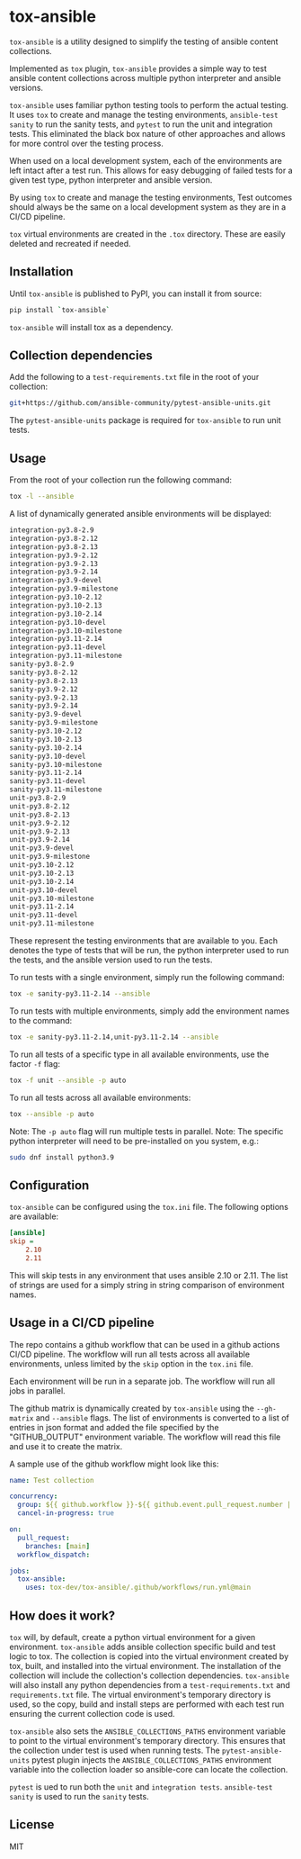 # tox-ansible

`tox-ansible` is a utility designed to simplify the testing of ansible content collections.

Implemented as `tox` plugin, `tox-ansible` provides a simple way to test ansible content collections across multiple python interpreter and ansible versions.

`tox-ansible` uses familiar python testing tools to perform the actual testing. It uses `tox` to create and manage the testing environments, `ansible-test sanity` to run the sanity tests, and `pytest` to run the unit and integration tests. This eliminated the black box nature of other approaches and allows for more control over the testing process.

When used on a local development system, each of the environments are left intact after a test run. This allows for easy debugging of failed tests for a given test type, python interpreter and ansible version.

By using `tox` to create and manage the testing environments, Test outcomes should always be the same on a local development system as they are in a CI/CD pipeline.

`tox` virtual environments are created in the `.tox` directory. These are easily deleted and recreated if needed.

## Installation

Until `tox-ansible` is published to PyPI, you can install it from source:

```bash
pip install `tox-ansible`
```

`tox-ansible` will install tox as a dependency.

## Collection dependencies

Add the following to a `test-requirements.txt` file in the root of your collection:

```bash
git+https://github.com/ansible-community/pytest-ansible-units.git
```

The `pytest-ansible-units` package is required for `tox-ansible` to run unit tests.

## Usage

From the root of your collection run the following command:

```bash
tox -l --ansible
```

A list of dynamically generated ansible environments will be displayed:

```bash
integration-py3.8-2.9
integration-py3.8-2.12
integration-py3.8-2.13
integration-py3.9-2.12
integration-py3.9-2.13
integration-py3.9-2.14
integration-py3.9-devel
integration-py3.9-milestone
integration-py3.10-2.12
integration-py3.10-2.13
integration-py3.10-2.14
integration-py3.10-devel
integration-py3.10-milestone
integration-py3.11-2.14
integration-py3.11-devel
integration-py3.11-milestone
sanity-py3.8-2.9
sanity-py3.8-2.12
sanity-py3.8-2.13
sanity-py3.9-2.12
sanity-py3.9-2.13
sanity-py3.9-2.14
sanity-py3.9-devel
sanity-py3.9-milestone
sanity-py3.10-2.12
sanity-py3.10-2.13
sanity-py3.10-2.14
sanity-py3.10-devel
sanity-py3.10-milestone
sanity-py3.11-2.14
sanity-py3.11-devel
sanity-py3.11-milestone
unit-py3.8-2.9
unit-py3.8-2.12
unit-py3.8-2.13
unit-py3.9-2.12
unit-py3.9-2.13
unit-py3.9-2.14
unit-py3.9-devel
unit-py3.9-milestone
unit-py3.10-2.12
unit-py3.10-2.13
unit-py3.10-2.14
unit-py3.10-devel
unit-py3.10-milestone
unit-py3.11-2.14
unit-py3.11-devel
unit-py3.11-milestone
```

These represent the testing environments that are available to you. Each denotes the type of tests that will be run, the python interpreter used to run the tests, and the ansible version used to run the tests.

To run tests with a single environment, simply run the following command:

```bash
tox -e sanity-py3.11-2.14 --ansible
```

To run tests with multiple environments, simply add the environment names to the command:

```bash
tox -e sanity-py3.11-2.14,unit-py3.11-2.14 --ansible
```

To run all tests of a specific type in all available environments, use the factor `-f` flag:

```bash
tox -f unit --ansible -p auto
```

To run all tests across all available environments:

```bash
tox --ansible -p auto
```

Note: The `-p auto` flag will run multiple tests in parallel.
Note: The specific python interpreter will need to be pre-installed on you system, e.g.:

```bash
sudo dnf install python3.9
```

## Configuration

`tox-ansible` can be configured using the `tox.ini` file. The following options are available:

```ini
[ansible]
skip =
    2.10
    2.11
```

This will skip tests in any environment that uses ansible 2.10 or 2.11. The list of strings are used for a simply string in string comparison of environment names.

## Usage in a CI/CD pipeline

The repo contains a github workflow that can be used in a github actions CI/CD pipeline. The workflow will run all tests across all available environments, unless limited by the `skip` option in the `tox.ini` file.

Each environment will be run in a separate job. The workflow will run all jobs in parallel.

The github matrix is dynamically created by `tox-ansible` using the `--gh-matrix` and `--ansible` flags. The list of environments is converted to a list of entries in json format and added the file specified by the "GITHUB_OUTPUT" environment variable. The workflow will read this file and use it to create the matrix.

A sample use of the github workflow might look like this:

```yaml
name: Test collection

concurrency:
  group: ${{ github.workflow }}-${{ github.event.pull_request.number || github.ref }}
  cancel-in-progress: true

on:
  pull_request:
    branches: [main]
  workflow_dispatch:

jobs:
  tox-ansible:
    uses: tox-dev/tox-ansible/.github/workflows/run.yml@main
```

## How does it work?

`tox` will, by default, create a python virtual environment for a given environment. `tox-ansible` adds ansible collection specific build and test logic to tox. The collection is copied into the virtual environment created by tox, built, and installed into the virtual environment. The installation of the collection will include the collection's collection dependencies. `tox-ansible` will also install any python dependencies from a `test-requirements.txt` and `requirements.txt` file. The virtual environment's temporary directory is used, so the copy, build and install steps are performed with each test run ensuring the current collection code is used.

`tox-ansible` also sets the `ANSIBLE_COLLECTIONS_PATHS` environment variable to point to the virtual environment's temporary directory. This ensures that the collection under test is used when running tests. The `pytest-ansible-units` pytest plugin injects the `ANSIBLE_COLLECTIONS_PATHS` environment variable into the collection loader so ansible-core can locate the collection.

`pytest` is ued to run both the `unit` and `integration tests`.
`ansible-test sanity` is used to run the `sanity` tests.

## License

MIT
